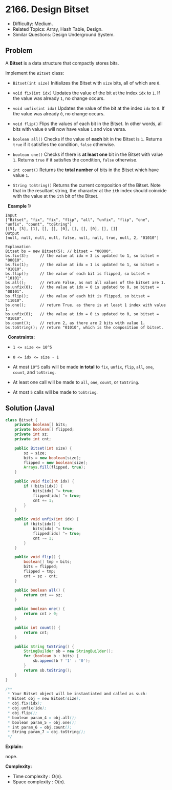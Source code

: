 # 2166. Design Bitset

- Difficulty: Medium.
- Related Topics: Array, Hash Table, Design.
- Similar Questions: Design Underground System.

## Problem

A **Bitset** is a data structure that compactly stores bits.

Implement the ```Bitset``` class:


	
- ```Bitset(int size)``` Initializes the Bitset with ```size``` bits, all of which are ```0```.
	
- ```void fix(int idx)``` Updates the value of the bit at the index ```idx``` to ```1```. If the value was already ```1```, no change occurs.
	
- ```void unfix(int idx)``` Updates the value of the bit at the index ```idx``` to ```0```. If the value was already ```0```, no change occurs.
	
- ```void flip()``` Flips the values of each bit in the Bitset. In other words, all bits with value ```0``` will now have value ```1``` and vice versa.
	
- ```boolean all()``` Checks if the value of **each** bit in the Bitset is ```1```. Returns ```true``` if it satisfies the condition, ```false``` otherwise.
	
- ```boolean one()``` Checks if there is **at least one** bit in the Bitset with value ```1```. Returns ```true``` if it satisfies the condition, ```false``` otherwise.
	
- ```int count()``` Returns the **total number** of bits in the Bitset which have value ```1```.
	
- ```String toString()``` Returns the current composition of the Bitset. Note that in the resultant string, the character at the ```ith``` index should coincide with the value at the ```ith``` bit of the Bitset.


 
**Example 1:**

```
Input
["Bitset", "fix", "fix", "flip", "all", "unfix", "flip", "one", "unfix", "count", "toString"]
[[5], [3], [1], [], [], [0], [], [], [0], [], []]
Output
[null, null, null, null, false, null, null, true, null, 2, "01010"]

Explanation
Bitset bs = new Bitset(5); // bitset = "00000".
bs.fix(3);     // the value at idx = 3 is updated to 1, so bitset = "00010".
bs.fix(1);     // the value at idx = 1 is updated to 1, so bitset = "01010". 
bs.flip();     // the value of each bit is flipped, so bitset = "10101". 
bs.all();      // return False, as not all values of the bitset are 1.
bs.unfix(0);   // the value at idx = 0 is updated to 0, so bitset = "00101".
bs.flip();     // the value of each bit is flipped, so bitset = "11010". 
bs.one();      // return True, as there is at least 1 index with value 1.
bs.unfix(0);   // the value at idx = 0 is updated to 0, so bitset = "01010".
bs.count();    // return 2, as there are 2 bits with value 1.
bs.toString(); // return "01010", which is the composition of bitset.
```

 
**Constraints:**


	
- ```1 <= size <= 10^5```
	
- ```0 <= idx <= size - 1```
	
- At most ```10^5``` calls will be made **in total** to ```fix```, ```unfix```, ```flip```, ```all```, ```one```, ```count```, and ```toString```.
	
- At least one call will be made to ```all```, ```one```, ```count```, or ```toString```.
	
- At most ```5``` calls will be made to ```toString```.



## Solution (Java)

```java
class Bitset {
    private boolean[] bits;
    private boolean[] flipped;
    private int sz;
    private int cnt;

    public Bitset(int size) {
        sz = size;
        bits = new boolean[size];
        flipped = new boolean[size];
        Arrays.fill(flipped, true);
    }

    public void fix(int idx) {
        if (!bits[idx]) {
            bits[idx] ^= true;
            flipped[idx] ^= true;
            cnt += 1;
        }
    }

    public void unfix(int idx) {
        if (bits[idx]) {
            bits[idx] ^= true;
            flipped[idx] ^= true;
            cnt -= 1;
        }
    }

    public void flip() {
        boolean[] tmp = bits;
        bits = flipped;
        flipped = tmp;
        cnt = sz - cnt;
    }

    public boolean all() {
        return cnt == sz;
    }

    public boolean one() {
        return cnt > 0;
    }

    public int count() {
        return cnt;
    }

    public String toString() {
        StringBuilder sb = new StringBuilder();
        for (boolean b : bits) {
            sb.append(b ? '1' : '0');
        }
        return sb.toString();
    }
}

/**
 * Your Bitset object will be instantiated and called as such:
 * Bitset obj = new Bitset(size);
 * obj.fix(idx);
 * obj.unfix(idx);
 * obj.flip();
 * boolean param_4 = obj.all();
 * boolean param_5 = obj.one();
 * int param_6 = obj.count();
 * String param_7 = obj.toString();
 */
```

**Explain:**

nope.

**Complexity:**

* Time complexity : O(n).
* Space complexity : O(n).
